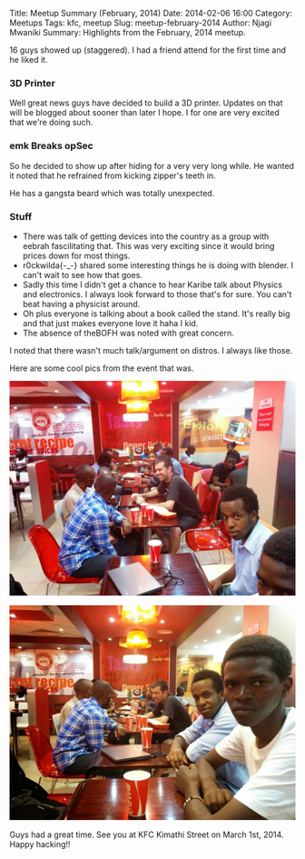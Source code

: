 Title: Meetup Summary (February, 2014)
Date: 2014-02-06 16:00
Category: Meetups
Tags: kfc, meetup
Slug: meetup-february-2014
Author: Njagi Mwaniki
Summary: Highlights from the February, 2014 meetup.

16 guys showed up (staggered). I had a friend attend for the first time and he liked it.

### 3D Printer

Well great news guys have decided to build a 3D printer. Updates on that will be blogged about sooner than later I hope. I for one are very excited that we're doing such.

### emk Breaks opSec

So he decided to show up after hiding for a very very long while. He wanted it noted that he refrained from kicking zipper's teeth in.

He has a gangsta beard which was totally unexpected.

### Stuff

* There was talk of getting devices into the country as a group with eebrah fascilitating that. This was very exciting since it would bring prices down for most things.
* r0ckwilda{-_-} shared some interesting things he is doing with blender. I can't wait to see how that goes.
* Sadly this time I didn't get a chance to hear Karibe talk about Physics and electronics. I always look forward to those that's for sure. You can't beat having a physicist around.
* Oh plus everyone is talking about a book called the stand. It's really big and that just makes everyone love it haha I kid.
* The absence of theBOFH was noted with great concern.

I noted that there wasn't much talk/argument on distros. I always like those.

Here are some cool pics from the event that was.

![Group shot0](/images/meetup-february-2014/meetup-february-2014-0.jpg  "Nairobi GNU/Linux Users Group members")

![Group shot1](/images/meetup-february-2014/meetup-february-2014-1.jpg  "Nairobi GNU/Linux Users Group members")

Guys had a great time. See you at KFC Kimathi Street on March 1st, 2014. Happy hacking!!
